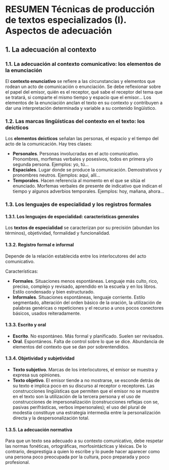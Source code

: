 # RESUMEN Técnicas de producción de textos especializados (I). Aspectos de adecuación

## 1. La adecuación al contexto

### 1.1. La adecuación al contexto comunicativo: los elementos de la enunciación

El **contexto enunciativo** se refiere a las circunstancias y elementos que rodean un acto de comunicación o enunciación. Se debe reflexionar sobre el papel del emisor, quién es el receptor, qué sabe el receptor del tema que se tratará, si comparte el mismo tiempo y espacio que el emisor... Los elementos de la enunciación anclan el texto en su contexto y contribuyen a dar una interpretación determinada y variable a su contenido lingüístico.

### 1.2. Las marcas lingüísticas del contexto en el texto: los deícticos

Los **elementos deícticos** señalan las personas, el espacio y el tiempo del acto de la comunicación. Hay tres clases:

- **Personales**. Personas involucradas en el acto comunicativo. Pronombres, morfemas verbales y posesivos, todos en primera y/o segunda persona. Ejemplos: yo, tú...
- **Espaciales**. Lugar donde se produce la comunicación. Demostrativos y pronombres neutros. Ejemplos: aquí, allí...
- **Temporales**. Hacen referencia al momento en el que se sitúa el enunciado. Morfemas verbales de presente de indicativo que indican el tiempo y algunos adverbios temporales. Ejemplos: hoy, mañana, ahora...

### 1.3. Los lenguajes de especialidad y los registros formales

#### 1.3.1. Los lenguajes de especialidad: características generales

Los **textos de especialidad** se caracterizan por su precisión (abundan los términos), objetividad, formalidad y funcionalidad.

#### 1.3.2. Registro formal e informal

Depende de la relación establecida entre los interlocutores del acto comunicativo.

Características:

- **Formales**. Situaciones menos espontáneas. Lenguaje más culto, rico, preciso, complejo  y revisado, aprendido en la escuela y en los libros. Estilo condensado y bien estructurado.
- **Informales**. Situaciones espontáneas, lenguaje corriente. Estilo segmentado, alteración del orden básico de la oración, la utilización de palabras genéricas o repeticiones y el recurso a unos pocos conectores básicos, usados reiteradamente.

#### 1.3.3. Escrito y oral

- **Escrito**. No espontáneo. Más formal y planificado. Suelen ser revisados.
- **Oral**. Espontáneos. Falta de control sobre lo que se dice. Abundancia de elementos del contexto que se dan por sobrentendidos.

#### 1.3.4. Objetividad y subjetividad

- **Texto subjetivo**. Marcas de los interlocutores, el emisor se muestra y expresa sus opiniones.
- **Texto objetivo**. El emisor tiende a no mostrarse, se esconde detrás de su texto e implica poco en su discurso al receptor o receptores. Las construcciones lingüísticas que permiten que el emisor no se muestre en el texto son la utilización de la tercera persona y el uso de construcciones de impersonalización (construcciones reflejas con se, pasivas perifrásticas, verbos impersonales); el uso del plural de modestia constituye una estrategia intermedia entre la personalización directa y la despersonalización total.

#### 1.3.5. La adecuación normativa

Para que un texto sea adecuado a su contexto comunicativo, debe respetar las normas fonéticas, ortográficas, morfosintácticas y léxicas. De lo contrario, desprestigia a quien lo escribe y lo puede hacer aparecer como una persona poco preocupada por la cultura, poco preparada y poco profesional.